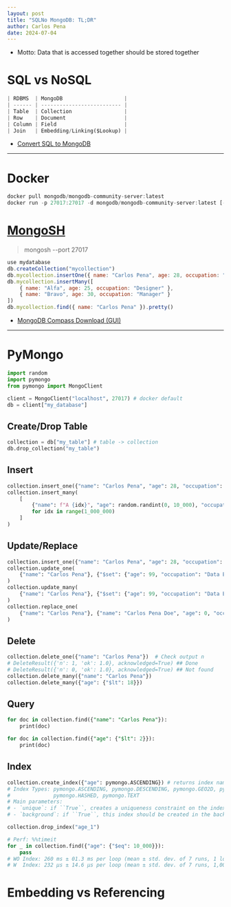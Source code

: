 ```yaml
---
layout: post
title: "SQLNo MongoDB: TL;DR"
author: Carlos Pena
date: 2024-07-04
---
```


- Motto: Data that is accessed together should be stored together

# SQL vs NoSQL

```py
| RDBMS  | MongoDB                    |
| ------ | -------------------------- |
| Table  | Collection                 |
| Row    | Document                   |
| Column | Field                      |
| Join   | Embedding/Linking($Lookup) |
```

- [Convert SQL to MongoDB](https://statichosting-yiymv.mongodbstitch.com/createtable.html)

---

# Docker

```js
docker pull mongodb/mongodb-community-server:latest
docker run -p 27017:27017 -d mongodb/mongodb-community-server:latest [--replSet myReplicaSet]
```

# [MongoSH](https://www.mongodb.com/try/download/shell)

> mongosh --port 27017

```js
use mydatabase
db.createCollection("mycollection")
db.mycollection.insertOne({ name: "Carlos Pena", age: 28, occupation: "Engineer" })
db.mycollection.insertMany([
    { name: "Alfa", age: 25, occupation: "Designer" },
    { name: "Bravo", age: 30, occupation: "Manager" }
])
db.mycollection.find({ name: "Carlos Pena" }).pretty()
```

- [MongoDB Compass Download (GUI)](https://www.mongodb.com/try/download/compass)

---

# PyMongo

```py
import random
import pymongo
from pymongo import MongoClient

client = MongoClient("localhost", 27017) # docker default
db = client["my_database"]
```

## Create/Drop Table

```py
collection = db["my_table"] # table -> collection
db.drop_collection("my_table")
```

## Insert

```py
collection.insert_one({"name": "Carlos Pena", "age": 28, "occupation": "Engineer"})
collection.insert_many(
    [
        {"name": f"A {idx}", "age": random.randint(0, 10_000), "occupation": "Designer"}
        for idx in range(1_000_000)
    ]
)
```

## Update/Replace
```py
collection.insert_one({"name": "Carlos Pena", "age": 28, "occupation": "Engineer"})
collection.update_one(
    {"name": "Carlos Pena"}, {"$set": {"age": 99, "occupation": "Data Engineer"}}
)
collection.update_many(
    {"name": "Carlos Pena"}, {"$set": {"age": 99, "occupation": "Data Engineer"}}
)
collection.replace_one(
    {"name": "Carlos Pena"}, {"name": "Carlos Pena Doe", "age": 0, "occupation": "Engineer"}
)
```

## Delete
```py
collection.delete_one({"name": "Carlos Pena"})  # Check output n
# DeleteResult({'n': 1, 'ok': 1.0}, acknowledged=True) ## Done
# DeleteResult({'n': 0, 'ok': 1.0}, acknowledged=True) ## Not found
collection.delete_many({"name": "Carlos Pena"})
collection.delete_many({"age": {"$lt": 18}})
```

## Query

```sql
for doc in collection.find({"name": "Carlos Pena"}):
    print(doc)

for doc in collection.find({"age": {"$lt": 2}}):
    print(doc)
```

## Index

```py
collection.create_index({"age": pymongo.ASCENDING}) # returns index name
# Index Types: pymongo.ASCENDING, pymongo.DESCENDING, pymongo.GEO2D, pymongo.GEOSPHERE
#              pymongo.HASHED, pymongo.TEXT
# Main parameters:
# - `unique`: if ``True``, creates a uniqueness constraint on the index.
# - `background`: if ``True``, this index should be created in the background.

collection.drop_index("age_1")

# Perf: %%timeit
for _ in collection.find({"age": {"$eq": 10_000}}):
    pass
# WO Index: 260 ms ± 01.3 ms per loop (mean ± std. dev. of 7 runs, 1 loop each)
# W  Index: 232 μs ± 14.6 μs per loop (mean ± std. dev. of 7 runs, 1,000 loops each)
```

# Embedding vs Referencing

